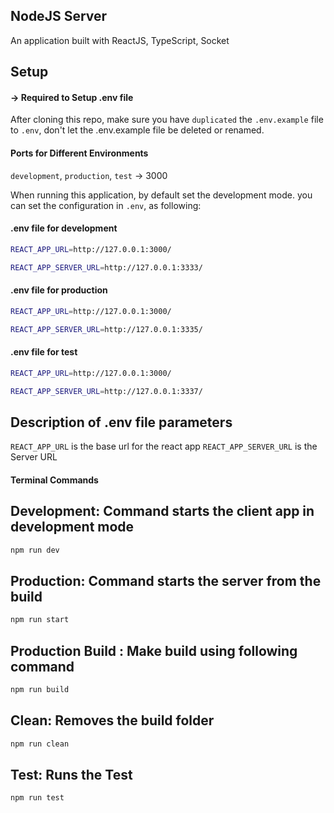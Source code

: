 ## NodeJS Server

An application built with ReactJS, TypeScript, Socket

## Setup

#### -> Required to Setup .env file

After cloning this repo, make sure you have `duplicated` the `.env.example` file to `.env`, don't let the .env.example file be deleted or renamed.

#### Ports for Different Environments

`development`, `production`, `test` -> 3000

When running this application, by default set the development mode. you can set the configuration in `.env`, as following:

#### .env file for development

```sh
REACT_APP_URL=http://127.0.0.1:3000/

REACT_APP_SERVER_URL=http://127.0.0.1:3333/
```

#### .env file for production

```sh
REACT_APP_URL=http://127.0.0.1:3000/

REACT_APP_SERVER_URL=http://127.0.0.1:3335/
```

#### .env file for test

```sh
REACT_APP_URL=http://127.0.0.1:3000/

REACT_APP_SERVER_URL=http://127.0.0.1:3337/
```

## Description of .env file parameters

`REACT_APP_URL` is the base url for the react app
`REACT_APP_SERVER_URL` is the Server URL

#### Terminal Commands

## Development: Command starts the client app in development mode

```sh
npm run dev
```

## Production: Command starts the server from the build

```sh
npm run start
```

## Production Build : Make build using following command

```sh
npm run build
```

## Clean: Removes the build folder

```sh
npm run clean
```

## Test: Runs the Test

```sh
npm run test
```
